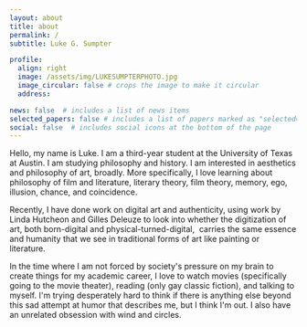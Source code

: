 ```yaml
---
layout: about
title: about
permalink: /
subtitle: Luke G. Sumpter

profile:
  align: right
  image: /assets/img/LUKESUMPTERPHOTO.jpg
  image_circular: false # crops the image to make it circular
  address: 

news: false  # includes a list of news items
selected_papers: false # includes a list of papers marked as "selected={true}"
social: false  # includes social icons at the bottom of the page
---
```


Hello, my name is Luke. I am a third-year student at the University of Texas at Austin. I am studying philosophy and history. I am interested in aesthetics and philosophy of art, broadly. More specifically, I love learning about philosophy of film and literature, literary theory, film theory, memory, ego, illusion, chance, and coincidence.

Recently, I have done work on digital art and authenticity, using work by Linda Hutcheon and Gilles Deleuze to look into whether the digitization of art, both born-digital and physical-turned-digital,  carries the same essence and humanity that we see in traditional forms of art like painting or literature.

In the time where I am not forced by society's pressure on my brain to create things for my academic career, I love to watch movies (specifically going to the movie theater), reading (only gay classic fiction), and talking to myself. I'm trying desperately hard to think if there is anything else beyond this sad attempt at humor that describes me, but I think I'm out. I also have an unrelated obsession with wind and circles.
